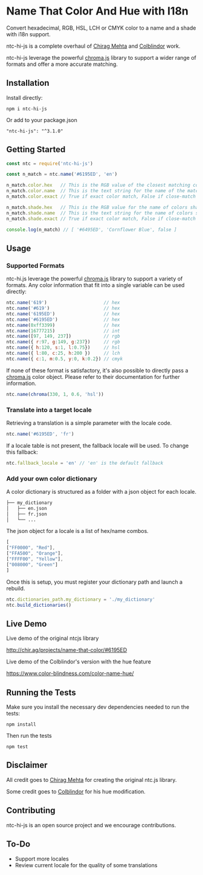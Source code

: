 # Name That Color And Hue with I18n

Convert hexadecimal, RGB, HSL, LCH or CMYK color to a name and a shade with i18n support.

ntc-hi-js is a complete overhaul of [Chirag Mehta](http://chir.ag/about) and [Colblindor](https://www.color-blindness.com/color-name-hue/) work.

ntc-hi-js leverage the powerful [chroma.js](https://gka.github.io/chroma.js/) library to support a wider range of formats and offer a more accurate matching.

## Installation

Install directly:
```
npm i ntc-hi-js
```

Or add to your package.json
```
"ntc-hi-js": "^3.1.0"
```

## Getting Started

```javascript
const ntc = require('ntc-hi-js')

const n_match = ntc.name('#6195ED', 'en')

n_match.color.hex   // This is the RGB value of the closest matching color
n_match.color.name  // This is the text string for the name of the match
n_match.color.exact // True if exact color match, False if close-match

n_match.shade.hex   // This is the RGB value for the name of colors shade
n_match.shade.name  // This is the text string for the name of colors shade
n_match.shade.exact // True if exact color match, False if close-match

console.log(n_match) // [ '#6495ED', 'Cornflower Blue', false ]
```

## Usage

### Supported Formats

ntc-hi.js leverage the powerful [chroma.js](https://gka.github.io/chroma.js/) library to support a variety of formats. Any color information that fit into a single variable can be used directly:
```javascript
ntc.name('619')                     // hex
ntc.name('#619')                    // hex
ntc.name('6195ED')                  // hex
ntc.name('#6195ED')                 // hex
ntc.name(0xff3399)                  // hex
ntc.name(16777215)                  // int
ntc.name([97, 149, 237])            // rgb
ntc.name({ r:97, g:149, g:237})     // rgb
ntc.name({ h:120, s:1, l:0.75})     // hsl
ntc.name({ l:80, c:25, h:200 })     // lch
ntc.name({ c:1, m:0.5, y:0, k:0.2}) // cmyk
```
If none of these format is satisfactory, it's also possible to directly pass a [chroma.js](https://gka.github.io/chroma.js) color object. Please refer to their documentation for further information.
```javascript
ntc.name(chroma(330, 1, 0.6, 'hsl'))
```

### Translate into a target locale

Retrieving a translation is a simple parameter with the locale code.
```javascript
ntc.name('#6195ED', 'fr')
```

If a locale table is not present, the fallback locale will be used. To change this fallback:
```javascript
ntc.fallback_locale = 'en' // 'en' is the default fallback
```

### Add your own color dictionary

A color dictionary is structured as a folder with a json object for each locale.
```bash
├── my_dictionary
│   ├── en.json
│   ├── fr.json
│   └── ...
```

The json object for a locale is a list of hex/name combos.
```javascript
[
["FF0000", "Red"],
["FFA500", "Orange"],
["FFFF00", "Yellow"],
["008000", "Green"]
]
```

Once this is setup, you must register your dictionary path and launch a rebuild.
```javascript
ntc.dictionaries_path.my_dictionary = './my_dictionary'
ntc.build_dictionaries()
```

## Live Demo

Live demo of the original ntcjs library

http://chir.ag/projects/name-that-color/#6195ED

Live demo of the Colblindor's version with the hue feature

https://www.color-blindness.com/color-name-hue/

## Running the Tests

Make sure you install the necessary dev dependencies needed to run the tests:

```
npm install
```

Then run the tests

```
npm test
```

## Disclaimer

All credit goes to [Chirag Mehta](http://chir.ag/about) for creating the original ntc.js library.

Some credit goes to [Colblindor](https://www.color-blindness.com/color-name-hue/) for his
hue modification.

## Contributing

ntc-hi-js is an open source project and we encourage contributions.

## To-Do

* Support more locales
* Review current locale for the quality of some translations
